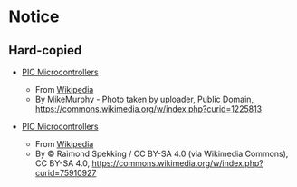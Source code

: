 # Notice

## Hard-copied

- [PIC Microcontrollers](pic-microcontrollers.jpg)
    - From [Wikipedia](https://en.wikipedia.org/wiki/PIC_microcontrollers#/media/File:PIC_microcontrollers.jpg)
    - By MikeMurphy - Photo taken by uploader, Public Domain, https://commons.wikimedia.org/w/index.php?curid=1225813

- [PIC Microcontrollers](microchip-pic16c58a.jpg)
    - From [Wikipedia](https://en.wikipedia.org/wiki/PIC_microcontrollers#/media/File:AST_Research_Ascentia_A_Series_-_Synaptics_TM1202SPU-154-5_-_Microchip_PIC16C58A-93300.jpg)
    - By © Raimond Spekking / CC BY-SA 4.0 (via Wikimedia Commons), CC BY-SA 4.0, https://commons.wikimedia.org/w/index.php?curid=75910927
